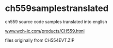 # ch559samplestranslated
ch559 source code samples translated into english

www.wch-ic.com/products/CH559.html

files originally from CH554EVT.ZIP


